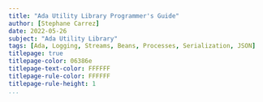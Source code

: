 ```yaml
---
title: "Ada Utility Library Programmer's Guide"
author: [Stephane Carrez]
date: 2022-05-26
subject: "Ada Utility Library"
tags: [Ada, Logging, Streams, Beans, Processes, Serialization, JSON]
titlepage: true
titlepage-color: 06386e
titlepage-text-color: FFFFFF
titlepage-rule-color: FFFFFF
titlepage-rule-height: 1
...
```

